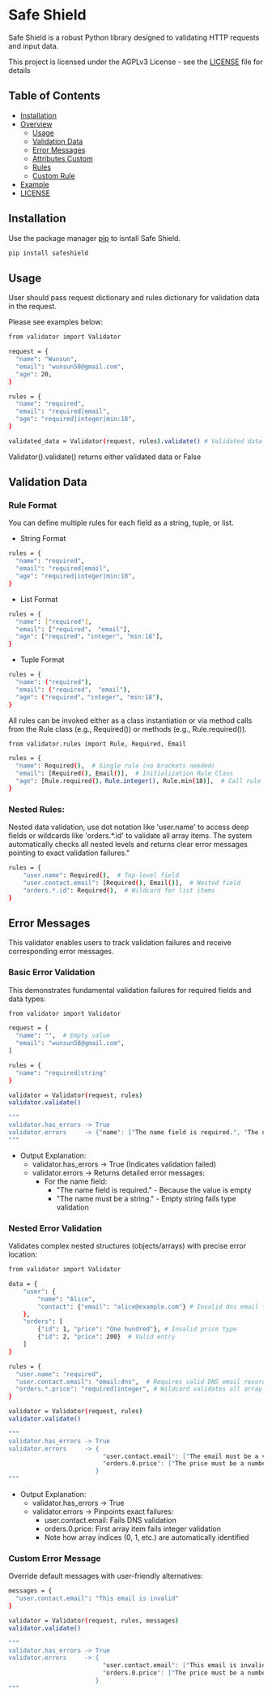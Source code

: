 # Safe Shield
Safe Shield is a robust Python library designed to validating HTTP requests and input data.

This project is licensed under the AGPLv3 License - see the [LICENSE](LICENSE) file for details

## Table of Contents
- [Installation](#installation)
- [Overview](#usage)
  - [Usage](#usage)
  - [Validation Data](#validation-data)
  - [Error Messages](#error-messages)
  - [Attributes Custom](#attributes-custom)
  - [Rules](#rules)
  - [Custom Rule](#custom-rule)
- [Example](#example)
- [LICENSE](LICENSE)

## Installation
Use the package manager [pip](https://pypi.org/project/safeshield/) to isntall Safe Shield.
```bash
pip install safeshield
```

## Usage
User should pass request dictionary and rules dictionary for validation data in the request.

Please see examples below:

```bash
from validator import Validator

request = {
  "name": "Wunsun",
  "email": "wunsun58@gmail.com",
  "age": 20,
}

rules = {
  "name": "required",
  "email": "required|email",
  "age": "required|integer|min:18",
}

validated_data = Validator(request, rules).validate() # Validated data returned
```

Validator().validate() returns either validated data or False

## Validation Data
### Rule Format
You can define multiple rules for each field as a string, tuple, or list.
- String Format
   
```bash
rules = {
  "name": "required",
  "email": "required|email",
  "age": "required|integer|min:18",
}
```

- List Format

```bash
rules = {
  "name": ["required"],
  "email": ["required"， "email"],
  "age": ["required"，"integer", "min:18"],
}
```

- Tuple Format

```bash
rules = {
  "name": ("required"),
  "email": ("required"， "email"),
  "age": ("required"，"integer", "min:18"),
}
```  

All rules can be invoked either as a class instantiation or via method calls from the Rule class (e.g., Required()) or methods (e.g., Rule.required()).

```bash
from validator.rules import Rule, Required, Email

rules = {
  "name": Required(),  # Single rule (no brackets needed)
  "email": [Required(), Email()],  # Initialization Rule Class
  "age": [Rule.required()，Rule.integer(), Rule.min(18)],  # Call rule from Rule Class
}
```

### Nested Rules:
Nested data validation, use dot notation like 'user.name' to access deep fields or wildcards like 'orders.*.id' to validate all array items. The system automatically checks all nested levels and returns clear error messages pointing to exact validation failures."

```bash
rules = {
    "user.name": Required(),  # Top-level field
    "user.contact.email": [Required(), Email()],  # Nested field
    "orders.*.id": Required(),  # Wildcard for list items
}
```

## Error Messages
This validator enables users to track validation failures and receive corresponding error messages.

### Basic Error Validation
This demonstrates fundamental validation failures for required fields and data types:
```bash
from validator import Validator

request = {
  "name": "",  # Empty value
  "email": "wunsun58@gmail.com",
]

rules = {
  "name": "required|string"
}

validator = Validator(request, rules)
validator.validate()

"""
validator.has_errors -> True
validator.errors     -> {"name": ["The name field is required.", "The name must be a string"]}
"""
```

- Output Explanation:
  - validator.has_errors → True (Indicates validation failed)
  - validator.errors → Returns detailed error messages:
    - For the name field:
      - "The name field is required." - Because the value is empty
      - "The name must be a string." - Empty string fails type validation

### Nested Error Validation
Validates complex nested structures (objects/arrays) with precise error location:
```bash
from validator import Validator

data = {
    "user": {
        "name": "Alice",
        "contact": {"email": "alice@example.com"} # Invalid dns email format
    },
    "orders": [
        {"id": 1, "price": "One hundred"}, # Invalid price type
        {"id": 2, "price": 200}  # Valid entry
    ]
}

rules = {
  "user.name": "required",
  "user.contact.email": "email:dns",  # Requires valid DNS email records
  "orders.*.price": "required|integer", # Wildcard validates all array item
}

validator = Validator(request, rules)
validator.validate()

"""
validator.has_errors -> True
validator.errors     -> {
                          "user.contact.email": ["The email must be a valid email with valid DNS records."],
                          "orders.0.price": ["The price must be a number"]
                        }
"""
```

- Output Explanation:
  - validator.has_errors → True
  - validator.errors → Pinpoints exact failures:
    - user.contact.email: Fails DNS validation
    - orders.0.price: First array item fails integer validation
    - Note how array indices (0, 1, etc.) are automatically identified

### Custom Error Message
Override default messages with user-friendly alternatives:
```bash
messages = {
  "user.contact.email": "This email is invalid"
}

validator = Validator(request, rules, messages)
validator.validate()

"""
validator.has_errors -> True
validator.errors     -> {
                          "user.contact.email": ["This email is invalid"],
                          "orders.0.price": ["The price must be a number"]
                        }
"""
```
